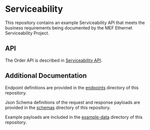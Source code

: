 # Serviceability

This repository contains an example Serviceability API that meets the business requirements being documented by the MEF Ethernet Serviceability Project.

## API

The Order API is described in [Serviceability API](serviceability-api.md).


## Additional Documentation

Endpoint definitions are provided in the [endpoints](../endpoints) directory of this repository.

Json Schema definitions of the request and response payloads are provided in the [schemas](../schemas) directory of this repository.

Example payloads are included in the [example-data](../example-data) directory of this repository.